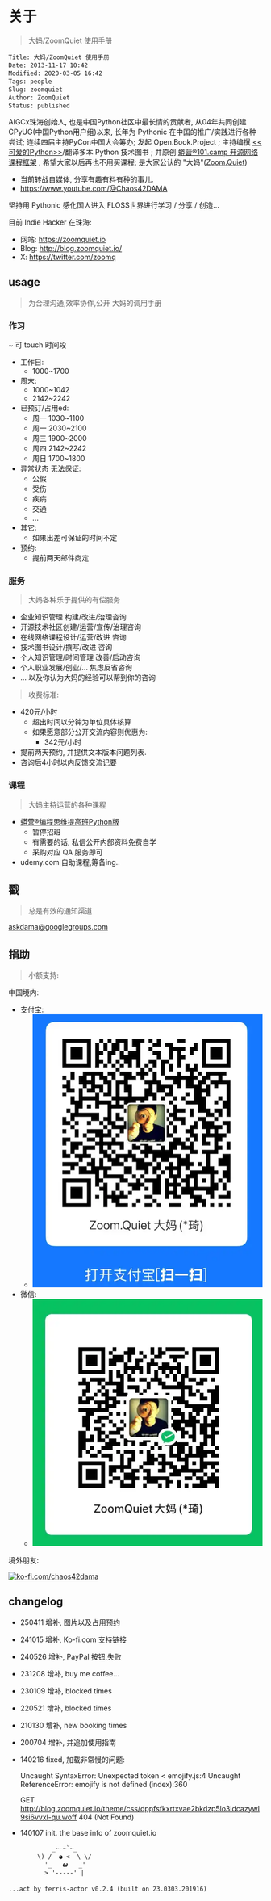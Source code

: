 # 关于
> 大妈/ZoomQuiet 使用手册

    Title: 大妈/ZoomQuiet 使用手册
    Date: 2013-11-17 10:42
    Modified: 2020-03-05 16:42
    Tags: people
    Slug: zoomquiet
    Author: ZoomQuiet
    Status: published


AIGCx珠海创始人, 也是中国Python社区中最长情的贡献者, 
从04年共同创建 CPyUG(中国Python用户组)以来,
长年为 Pythonic 在中国的推广/实践进行各种尝试;
连续四届主持PyCon中国大会筹办;
发起 Open.Book.Project ;
主持编撰
[<<可爱的Python>>](http://book.douban.com/subject/3884108/)/翻译多本 Python 技术图书 ;
并原创 
[蟒营®101.camp 开源网络课程框架](https://doc.101.camp/)
, 希望大家以后再也不用买课程;
是大家公认的 "大妈"([Zoom.Quiet](https://zoomquiet.io/))

- 当前转战自媒体, 分享有趣有料有种的事儿.
- https://www.youtube.com/@Chaos42DAMA

坚持用 Pythonic 感化国人进入 FLOSS世界进行学习 / 分享 / 创造...


目前 Indie Hacker 在珠海:

- 网站: https://zoomquiet.io
- Blog: http://blog.zoomquiet.io/
- X: https://twitter.com/zoomq


## usage
> 为合理沟通,效率协作,公开 大妈的调用手册 

### 作习
~ 可 touch 时间段

- 工作日:
    + 1000~1700
- 周末:
    + 1000~1042
    + 2142~2242
- 已预订/占用ed:
    + 周一 1030~1100
    + 周一 2030~2100
    + 周三 1900~2000
    + 周四 2142~2242
    + 周日 1700~1800
- 异常状态 无法保证:
    + 公假
    + 受伤
    + 疾病
    + 交通
    + ...
- 其它:
    + 如果出差可保证的时间不定
- 预约:
    + 提前两天邮件商定



### 服务
> 大妈各种乐于提供的有偿服务


- 企业知识管理 构建/改进/治理咨询
- 开源技术社区创建/运营/宣传/治理咨询
- 在线网络课程设计/运营/改进 咨询
- 技术图书设计/撰写/改进 咨询
- 个人知识管理/时间管理 改善/启动咨询
- 个人职业发展/创业/... 焦虑反省咨询
- ... 以及你认为大妈的经验可以帮到你的咨询 

> 收费标准:

- 420元/小时
    + 超出时间以分钟为单位具体核算
    + 如果愿意部分公开交流内容则优惠为:
        * 342元/小时
- 提前两天预约, 并提供文本版本问题列表.
- 咨询后4小时以内反馈交流记要


### 课程
> 大妈主持运营的各种课程

- [蟒营®编程思维提高班Python版](https://py.101.camp/)
    - 暂停招班
    - 有需要的话, 私信公开内部资料免费自学
    - 采购对应 QA 服务即可
- udemy.com 自助课程,筹备ing..

## 戳
> 总是有效的通知渠道

askdama@googlegroups.com

## 捐助
> 小额支持:



中国境内:

- 支付宝:
  + ![alipay](dama_alipay.png.webp)
- 微信:
  + ![wxpay](dama_wxpay.png.webp)

境外朋友:


[![ko-fi.com/chaos42dama](https://ipic.zoomquiet.top/2024-10-15-qrcode4ko-fi.webp)](https://ko-fi.com/chaos42dama)

## changelog

- 250411 增补, 图片以及占用预约
- 241015 增补, Ko-fi.com 支持链接
- 240526 增补, PayPal 按钮,失败
- 231208 增补, buy me coffee...
- 230109 增补, blocked times
- 220521 增补, blocked times
- 210130 增补, new booking times
- 200704 增补, 并追加使用指南
- 140216 fixed, 加载非常慢的问题:

    Uncaught SyntaxError: Unexpected token < emojify.js:4
    Uncaught ReferenceError: emojify is not defined (index):360

    GET http://blog.zoomquiet.io/theme/css/dppfsfkxrtxvae2bkdzp5lo3ldcazywl9si6vvxl-qu.woff 404 (Not Found) 

- 140107 init. the base info of zoomquiet.io




```
            _~-~`~_
        \) /  ◕ <  \ \/
          '_   𝟂   _'
          > '-----' |

...act by ferris-actor v0.2.4 (built on 23.0303.201916)
```


